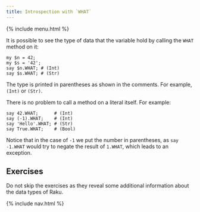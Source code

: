 ```yaml
---
title: Introspection with `WHAT`
---
```


{% include menu.html %}

It is possible to see the type of data that the variable hold by calling the `WHAT` method on it:

    my $n = 42;
    my $s = '42';
    say $n.WHAT; # (Int)
    say $s.WHAT; # (Str)

The type is printed in parentheses as shown in the comments. For example, `(Int)` or `(Str)`.

There is no problem to call a method on a literal itself. For example:

    say 42.WHAT;      # (Int)
    say (-1).WHAT;    # (Int)
    say 'Hello'.WHAT; # (Str)
    say True.WHAT;    # (Bool)

Notice that in the case of `-1` we put the number in parentheses, as `say -1.WHAT` would try to negate the result of `1.WHAT`, which leads to an exception.

## Exercises

Do not skip the exercises as they reveal some additional information about the data types of Raku.

{% include nav.html %}
